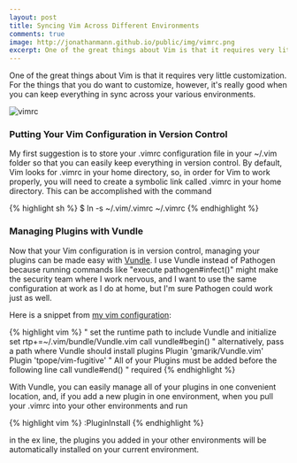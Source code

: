 ```yaml
---
layout: post
title: Syncing Vim Across Different Environments
comments: true
image: http://jonathanmann.github.io/public/img/vimrc.png
excerpt: One of the great things about Vim is that it requires very little customization. For the things that you do want to customize, however, it's really good when you can keep everything in sync across your various environments.
---
```


One of the great things about Vim is that it requires very little customization. For the things that you do want to customize, however, it's really good when you can keep everything in sync across your various environments. 

![vimrc](http://jonathanmann.github.io/public/img/vimrc.png)

### Putting Your Vim Configuration in Version Control

My first suggestion is to store your .vimrc configuration file in your ~/.vim folder so that you can easily keep everything in version control. By default, Vim looks for .vimrc in your home directory, so, in order for Vim to work properly, you will need to create a symbolic link called .vimrc in your home directory. This can be accomplished with the command

{% highlight sh %}
$ ln -s ~/.vim/.vimrc ~/.vimrc
{% endhighlight %}

### Managing Plugins with Vundle

Now that your Vim configuration is in version control, managing your plugins can be made easy with [Vundle](https://github.com/VundleVim/Vundle.vim). I use Vundle instead of Pathogen because running commands like "execute pathogen#infect()" might make the security team where I work nervous, and I want to use the same configuration at work as I do at home, but I'm sure Pathogen could work just as well. 

Here is a snippet from [my vim configuration](https://github.com/jonathanmann/vim_config):

{% highlight vim %}
" set the runtime path to include Vundle and initialize
set rtp+=~/.vim/bundle/Vundle.vim
call vundle#begin()
" alternatively, pass a path where Vundle should install plugins
Plugin 'gmarik/Vundle.vim'
Plugin 'tpope/vim-fugitive'
" All of your Plugins must be added before the following line
call vundle#end()            " required
{% endhighlight %}

With Vundle, you can easily manage all of your plugins in one convenient location, and, if you add a new plugin in one environment, when you pull your .vimrc into your other environments and run  

{% highlight vim %}
:PluginInstall
{% endhighlight %}

in the ex line, the plugins you added in your other environments will be automatically installed on your current environment.
